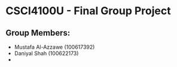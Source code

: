 # CSCI4100U - Final Group Project

## Group Members: 
- Mustafa Al-Azzawe (100617392)
- Daniyal Shah (100622173)
- 
